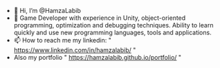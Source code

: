 - 👋 Hi, I’m @HamzaLabib
- 👀 Game Developer with experience in Unity, object-oriented programming, 
optimization and debugging techniques. Ability to learn quickly and use 
new programming languages, tools and applications.
- 📫 How to reach me my linkedin: " https://www.linkedin.com/in/hamzalabib/ "
- Also my portfolio " https://hamzalabib.github.io/portfolio/ "

<!---
HamzaLabib/HamzaLabib is a ✨ special ✨ repository because its `README.md` (this file) appears on your GitHub profile.
You can click the Preview link to take a look at your changes.
--->

